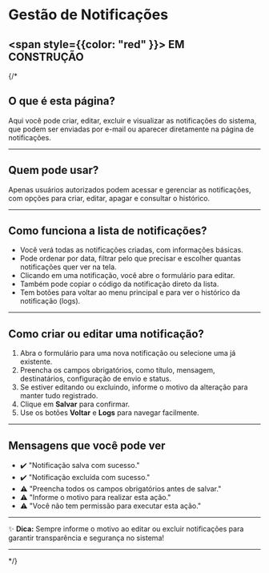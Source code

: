 

#  Gestão de Notificações

##  <span style={{color: "red" }}>  EM CONSTRUÇÃO </span>

{/*

## O que é esta página?
Aqui você pode criar, editar, excluir e visualizar as notificações do sistema, que podem ser enviadas por e-mail ou aparecer diretamente na página de notificações.

---

## Quem pode usar?
Apenas usuários autorizados podem acessar e gerenciar as notificações, com opções para criar, editar, apagar e consultar o histórico.

---

## Como funciona a lista de notificações?
- Você verá todas as notificações criadas, com informações básicas.
- Pode ordenar por data, filtrar pelo que precisar e escolher quantas notificações quer ver na tela.
- Clicando em uma notificação, você abre o formulário para editar.
- Também pode copiar o código da notificação direto da lista.
- Tem botões para voltar ao menu principal e para ver o histórico da notificação (logs).

---

## Como criar ou editar uma notificação?
1. Abra o formulário para uma nova notificação ou selecione uma já existente.
2. Preencha os campos obrigatórios, como título, mensagem, destinatários, configuração de envio e status.
3. Se estiver editando ou excluindo, informe o motivo da alteração para manter tudo registrado.
4. Clique em **Salvar** para confirmar.
5. Use os botões **Voltar** e **Logs** para navegar facilmente.

---

## Mensagens que você pode ver
- ✔️ "Notificação salva com sucesso."
- ✔️ "Notificação excluída com sucesso."
- ⚠️ "Preencha todos os campos obrigatórios antes de salvar."
- ⚠️ "Informe o motivo para realizar esta ação."
- ⚠️ "Você não tem permissão para executar esta ação."

---

✨ **Dica:** Sempre informe o motivo ao editar ou excluir notificações para garantir transparência e segurança no sistema!

---

*/}